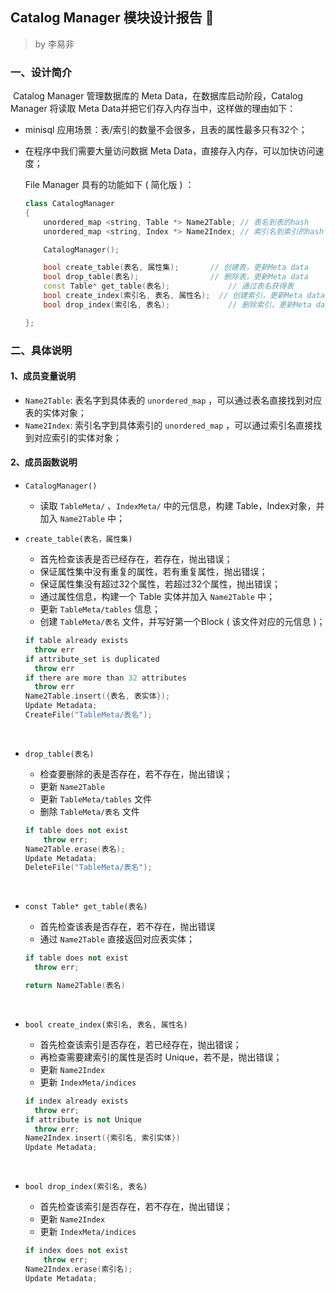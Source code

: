 ## Catalog Manager 模块设计报告 👹

> by 李易非



### 一、设计简介

​	Catalog Manager 管理数据库的 Meta Data，在数据库启动阶段，Catalog Manager 将读取 Meta Data并把它们存入内存当中，这样做的理由如下：

- minisql 应用场景：表/索引的数量不会很多，且表的属性最多只有32个；

- 在程序中我们需要大量访问数据 Meta Data，直接存入内存，可以加快访问速度；

  File Manager 具有的功能如下 ( 简化版 ) ：

  ``` c++
  class CatalogManager
  {
      unordered_map <string, Table *> Name2Table; // 表名到表的hash
      unordered_map <string, Index *> Name2Index; // 索引名到索引的hash

      CatalogManager();

      bool create_table(表名, 属性集);      	// 创建表，更新Meta data
      bool drop_table(表名);				  // 删除表，更新Meta data
      const Table* get_table(表名);			  // 通过表名获得表
      bool create_index(索引名, 表名, 属性名);  // 创建索引，更新Meta data
      bool drop_index(索引名, 表名); 			// 删除索引，更新Meta data

  };
  ```



### 二、具体说明



#### 1、成员变量说明

- `Name2Table`: 表名字到具体表的 `unordered_map` ，可以通过表名直接找到对应表的实体对象；
- `Name2Index`: 索引名字到具体索引的 `unordered_map` ，可以通过索引名直接找到对应索引的实体对象；



#### 2、成员函数说明

- `CatalogManager()`

  - 读取 `TableMeta/` 、`IndexMeta/` 中的元信息，构建 Table，Index对象，并加入 `Name2Table` 中；

- `create_table(表名，属性集)`

  - 首先检查该表是否已经存在，若存在，抛出错误；
  - 保证属性集中没有重复的属性，若有重复属性，抛出错误；
  - 保证属性集没有超过32个属性，若超过32个属性，抛出错误；
  - 通过属性信息，构建一个 Table 实体并加入 `Name2Table` 中；
  - 更新 `TableMeta/tables` 信息；
  - 创建 `TableMeta/表名` 文件，并写好第一个Block ( 该文件对应的元信息 )；

  ```c++
  if table already exists
  	throw err
  if attribute_set is duplicated
  	throw err
  if there are more than 32 attributes
  	throw err
  Name2Table.insert({表名, 表实体});
  Update Metadata;
  CreateFile("TableMeta/表名");
  ```

  ​

- `drop_table(表名)`

  - 检查要删除的表是否存在，若不存在，抛出错误；
  - 更新 `Name2Table`
  - 更新 `TableMeta/tables` 文件
  - 删除 `TableMeta/表名` 文件

  ``` c++
  if table does not exist
      throw err;
  Name2Table.erase(表名);
  Update Metadata;
  DeleteFile("TableMeta/表名");
  ```

  ​

- `const Table* get_table(表名)`

  - 首先检查该表是否存在，若不存在，抛出错误
  - 通过 `Name2Table` 直接返回对应表实体；

  ``` c++
  if table does not exist
  	throw err;

  return Name2Table(表名)
  ```

  ​

- `bool create_index(索引名, 表名, 属性名)`

  - 首先检查该索引是否存在，若已经存在，抛出错误；
  - 再检查需要建索引的属性是否时 Unique，若不是，抛出错误；
  - 更新 `Name2Index`
  - 更新 `IndexMeta/indices`

  ``` c++
  if index already exists
  	throw err;
  if attribute is not Unique
   	throw err;
  Name2Index.insert({索引名, 索引实体})
  Update Metadata;
  ```

  ​

- `bool drop_index(索引名, 表名)`

  - 首先检查该索引是否存在，若不存在，抛出错误；
  - 更新 `Name2Index`
  - 更新 `IndexMeta/indices`

  ``` c++
  if index does not exist
      throw err;
  Name2Index.erase(索引名);
  Update Metadata;
  ```

  ​